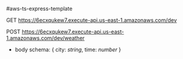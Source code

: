 #aws-ts-express-template

 GET https://6ecxqukew7.execute-api.us-east-1.amazonaws.com/dev

 POST https://6ecxqukew7.execute-api.us-east-1.amazonaws.com/dev/weather

- body schema:
  {
  city: _string_,
  time: _number_
  }
